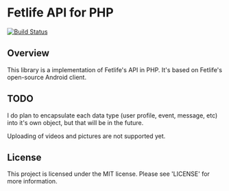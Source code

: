 Fetlife API for PHP
===================

[![Build Status](https://travis-ci.org/zordtk/fetlife-php.png?branch=master)](https://travis-ci.org/zordtk/fetlife-php)

Overview
--------
This library is a implementation of Fetlife's API in PHP. It's based on
Fetlife's open-source Android client.

TODO
----
I do plan to encapsulate each data type (user profile, event, message, etc) into
it's own object, but that will be in the future. 

Uploading of videos and pictures are not supported yet.

License
-------
This project is licensed under the MIT license. Please see 'LICENSE' for more
information.
